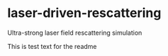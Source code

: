 # laser-driven-rescattering
Ultra-strong laser field rescattering simulation

This is test text for the readme
